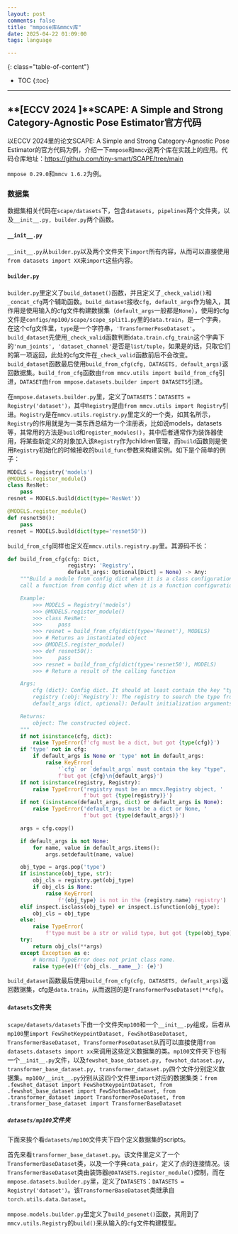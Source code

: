 ```yaml
---
layout: post
comments: false
title: "mmpose库&mmcv库"
date: 2025-04-22 01:09:00
tags: language

---
```

<!--more-->

{: class="table-of-content"}
* TOC
{:toc}
---

<!--more-->


## **\[ECCV 2024 \]**SCAPE: A Simple and Strong Category-Agnostic Pose Estimator官方代码

以ECCV 2024里的论文SCAPE: A Simple and Strong Category-Agnostic Pose Estimator的官方代码为例，介绍一下`mmpose`和`mmcv`这两个库在实践上的应用。代码仓库地址：https://github.com/tiny-smart/SCAPE/tree/main

`mmpose 0.29.0`和`mmcv 1.6.2`为例。

### 数据集

数据集相关代码在`scape/datasets`下，包含`datasets, pipelines`两个文件夹，以及`__init__.py, builder.py`两个函数。

#### `__init__.py`

`__init__.py`从`builder.py`以及两个文件夹下`import`所有内容，从而可以直接使用`from datasets import XX`来`import`这些内容。

#### `builder.py`

`builder.py`里定义了`build_dataset()`函数，并且定义了`_check_valid()`和`_concat_cfg`两个辅助函数。`build_dataset`接收`cfg, default_args`作为输入，其作用是使用输入的cfg文件构建数据集（`default_args`一般都是`None`），使用的cfg文件是`configs/mp100/scape/scape_split1.py`里的`data.train`，是一个字典，在这个cfg文件里，`type`是一个字符串，`'TransformerPoseDataset'`。`build_dataset`先使用`_check_valid`函数判断`data.train.cfg_train`这个字典下的`'num_joints', 'dataset_channel'`是否是`list/tuple`，如果是的话，只取它们的第一项返回，此处的cfg文件在`_check_valid`函数前后不会改变。`build_dataset`函数最后使用`build_from_cfg(cfg, DATASETS, default_args)`返回数据集。`build_from_cfg`函数由`from mmcv.utils import build_from_cfg`引进，`DATASET`由`from mmpose.datasets.builder import DATASETS`引进。

在`mmpose.datasets.builder.py`里，定义了`DATASETS`：`DATASETS = Registry('dataset')`，其中`Registry`是由`from mmcv.utils import Registry`引进。`Registry`是在`mmcv.utils.registry.py`里定义的一个类，如其名所示，`Registry`的作用就是为一类东西总结为一个注册表，比如说models，datasets等，其常用的方法是`build`和`register_modules()`，其中后者通常作为装饰器使用，将某些新定义的对象加入该`Registry`作为children管理，而`build`函数则是使用`Registry`初始化的时候接收的`build_func`参数来构建实例。如下是个简单的例子：

```python
MODELS = Registry('models')
@MODELS.register_module()
class ResNet:
    pass
resnet = MODELS.build(dict(type='ResNet'))

@MODELS.register_module()
def resnet50():
    pass
resnet = MODELS.build(dict(type='resnet50'))
```

`build_from_cfg`同样也定义在`mmcv.utils.registry.py`里。其源码不长：

```python
def build_from_cfg(cfg: Dict,
                   registry: 'Registry',
                   default_args: Optional[Dict] = None) -> Any:
    """Build a module from config dict when it is a class configuration, or
    call a function from config dict when it is a function configuration.

    Example:
        >>> MODELS = Registry('models')
        >>> @MODELS.register_module()
        >>> class ResNet:
        >>>     pass
        >>> resnet = build_from_cfg(dict(type='Resnet'), MODELS)
        >>> # Returns an instantiated object
        >>> @MODELS.register_module()
        >>> def resnet50():
        >>>     pass
        >>> resnet = build_from_cfg(dict(type='resnet50'), MODELS)
        >>> # Return a result of the calling function

    Args:
        cfg (dict): Config dict. It should at least contain the key "type".
        registry (:obj:`Registry`): The registry to search the type from.
        default_args (dict, optional): Default initialization arguments.

    Returns:
        object: The constructed object.
    """
    if not isinstance(cfg, dict):
        raise TypeError(f'cfg must be a dict, but got {type(cfg)}')
    if 'type' not in cfg:
        if default_args is None or 'type' not in default_args:
            raise KeyError(
                '`cfg` or `default_args` must contain the key "type", '
                f'but got {cfg}\n{default_args}')
    if not isinstance(registry, Registry):
        raise TypeError('registry must be an mmcv.Registry object, '
                        f'but got {type(registry)}')
    if not (isinstance(default_args, dict) or default_args is None):
        raise TypeError('default_args must be a dict or None, '
                        f'but got {type(default_args)}')

    args = cfg.copy()

    if default_args is not None:
        for name, value in default_args.items():
            args.setdefault(name, value)

    obj_type = args.pop('type')
    if isinstance(obj_type, str):
        obj_cls = registry.get(obj_type)
        if obj_cls is None:
            raise KeyError(
                f'{obj_type} is not in the {registry.name} registry')
    elif inspect.isclass(obj_type) or inspect.isfunction(obj_type):
        obj_cls = obj_type
    else:
        raise TypeError(
            f'type must be a str or valid type, but got {type(obj_type)}')
    try:
        return obj_cls(**args)
    except Exception as e:
        # Normal TypeError does not print class name.
        raise type(e)(f'{obj_cls.__name__}: {e}')
```

`build_dataset`函数最后使用`build_from_cfg(cfg, DATASETS, default_args)`返回数据集，cfg是`data.train`，从而返回的是`TransformerPoseDataset(**cfg)`。

#### `datasets`文件夹

`scape/datasets/datasets`下由一个文件夹`mp100`和一个`__init__.py`组成，后者从`mp100`里`import FewShotKeypointDataset, FewShotBaseDataset, TransformerBaseDataset, TransformerPoseDataset`从而可以直接使用`from datasets.datasets import xx`来调用这些定义数据集的类。`mp100`文件夹下也有一个`__init__.py`文件，以及`fewshot_base_dataset.py, fewshot_dataset.py, transformer_base_dataset.py, transformer_dataset.py`四个文件分别定义数据集。`mp100/__init__.py`分别从这四个文件里`import`对应的数据集类：`from .fewshot_dataset import FewShotKeypointDataset, from .fewshot_base_dataset import FewShotBaseDataset, from .transformer_dataset import TransformerPoseDataset, from .transformer_base_dataset import TransformerBaseDataset`

##### `datasets/mp100`文件夹

下面来挨个看`datasets/mp100`文件夹下四个定义数据集的scripts。

首先来看`transformer_base_dataset.py`。该文件里定义了一个`TransformerBaseDataset`类，以及一个字典`cata_pair`，定义了点的连接情况。该`TransformerBaseDataset`类由装饰器`@DATASETS.register_module()`控制，而在`mmpose.datasets.builder.py`里，定义了`DATASETS`：`DATASETS = Registry('dataset')`。该`TransformerBaseDataset`类继承自`torch.utils.data.Dataset`。




`mmpose.models.builder.py`里定义了`build_posenet()`函数，其用到了`mmcv.utils.Registry`的`build()`来从输入的`cfg`文件构建模型。
